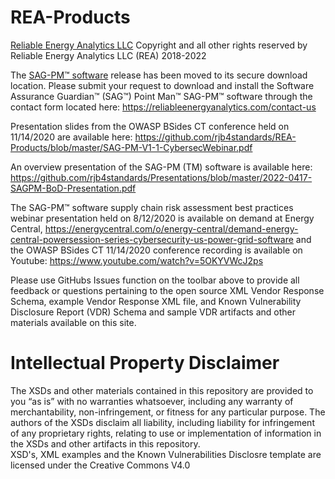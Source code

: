 # REA-Products
<a href="https://reliableenergyanalytics.com/">Reliable Energy Analytics LLC</a>
Copyright and all other rights reserved by Reliable Energy Analytics LLC (REA) 2018-2022

The <a href="https://reliableenergyanalytics.com/products">SAG-PM™ software</a> release has been moved to its secure download location. Please submit your request to download and install the Software Assurance Guardian™ (SAG™) Point Man™ SAG-PM™ software through the contact form located here: 
https://reliableenergyanalytics.com/contact-us

Presentation slides from the OWASP BSides CT conference held on 11/14/2020 are available here: 
https://github.com/rjb4standards/REA-Products/blob/master/SAG-PM-V1-1-CybersecWebinar.pdf 

An overview presentation of the SAG-PM (TM) software is available here:
https://github.com/rjb4standards/Presentations/blob/master/2022-0417-SAGPM-BoD-Presentation.pdf 

The SAG-PM™  software supply chain risk assessment best practices webinar presentation held on 8/12/2020 is available on demand at Energy Central, https://energycentral.com/o/energy-central/demand-energy-central-powersession-series-cybersecurity-us-power-grid-software and the OWASP BSides CT 11/14/2020 conference recording is available on Youtube: https://www.youtube.com/watch?v=5OKYVWcJ2ps 

Please use GitHubs Issues function on the toolbar above to provide all feedback or questions pertaining to the open source XML Vendor Response Schema, example Vendor Response XML file, and Known Vulnerability Disclosure Report (VDR) Schema and sample VDR artifacts and other materials available on this site.

<h1> Intellectual Property Disclaimer</h1>
<p>
The XSDs and other materials contained in this repository are provided to you “as is” with no warranties whatsoever, including any warranty of merchantability, non-infringement, or fitness for any particular purpose. The authors of the XSDs disclaim all liability, including liability for infringement of any proprietary rights, relating to use or implementation of information in the XSDs and other artifacts in this repository.<br>
XSD's, XML examples and the Known Vulnerabilities Disclosre template are licensed under the Creative Commons V4.0
</p>
